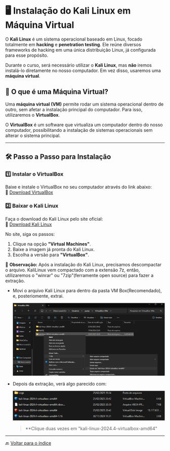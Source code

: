 # 🖥️ Instalação do Kali Linux em Máquina Virtual

O **Kali Linux** é um sistema operacional baseado em Linux, focado totalmente em **hacking** e **penetration testing**. Ele reúne diversos frameworks de hacking em uma única distribuição Linux, já configurada para esse propósito.  

Durante o curso, será necessário utilizar o **Kali Linux**, mas **não** iremos instalá-lo diretamente no nosso computador. Em vez disso, usaremos uma **máquina virtual**.

## 📌 O que é uma Máquina Virtual?
Uma **máquina virtual (VM)** permite rodar um sistema operacional dentro de outro, sem afetar a instalação principal do computador. Para isso, utilizaremos o **VirtualBox**.

O **VirtualBox** é um software que virtualiza um computador dentro do nosso computador, possibilitando a instalação de sistemas operacionais sem alterar o sistema principal.

---

## 🛠️ Passo a Passo para Instalação

### 1️⃣ Instalar o VirtualBox  
Baixe e instale o VirtualBox no seu computador através do link abaixo:  
🔗 [Download VirtualBox](https://www.virtualbox.org/wiki/Downloads)

### 2️⃣ Baixar o Kali Linux  
Faça o download do Kali Linux pelo site oficial:  
🔗 [Download Kali Linux](https://www.kali.org/get-kali/#kali-platforms)

No site, siga os passos:  
1. Clique na opção **"Virtual Machines"**.  
2. Baixe a imagem já pronta do Kali Linux.  
3. Escolha a versão para **"VirtualBox"**.

📌 **Observação:**  Após a instalação do Kali Linux, precisamos descompactar o arquivo. KaliLinux vem compactado com a extensão 7z, então, utilizaremos o "winrar" ou "7zip"(ferramente open source) para fazer a extração.

- Movi o arquivo Kali Linux para dentro da pasta VM Box(Recomendado), e, posteriomente, extrai.

    ![alt text](../../Fotos/image.png)


- Depois da extração, verá algo parecido com:

    ![alt text](imagem.png2.jpeg)
    > **Clique duas vezes em "kali-linux-2024.4-virtualbox-amd64"



---

🔙 [Voltar para o índice](../../README.md)